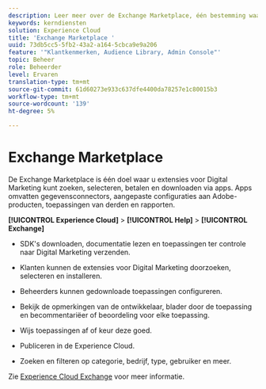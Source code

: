 ```yaml
---
description: Leer meer over de Exchange Marketplace, één bestemming waar u Digital Marketing-extensies kunt zoeken, zoeken, selecteren, betalen en downloaden via apps.
keywords: kerndiensten
solution: Experience Cloud
title: 'Exchange Marketplace '
uuid: 73db5cc5-5fb2-43a2-a164-5cbca9e9a206
feature: '"Klantkenmerken, Audience Library, Admin Console"'
topic: Beheer
role: Beheerder
level: Ervaren
translation-type: tm+mt
source-git-commit: 61d60273e933c637dfe4400da78257e1c80015b3
workflow-type: tm+mt
source-wordcount: '139'
ht-degree: 5%

---
```



# Exchange Marketplace

De Exchange Marketplace is één doel waar u extensies voor Digital Marketing kunt zoeken, selecteren, betalen en downloaden via apps. Apps omvatten gegevensconnectors, aangepaste configuraties aan Adobe-producten, toepassingen van derden en rapporten.

**[!UICONTROL Experience Cloud]** > **[!UICONTROL Help]** > **[!UICONTROL Exchange]**

* SDK&#39;s downloaden, documentatie lezen en toepassingen ter controle naar Digital Marketing verzenden.

* Klanten kunnen de extensies voor Digital Marketing doorzoeken, selecteren en installeren.

* Beheerders kunnen gedownloade toepassingen configureren.

* Bekijk de opmerkingen van de ontwikkelaar, blader door de toepassing en becommentariëer of beoordeling voor elke toepassing.

* Wijs toepassingen af of keur deze goed.

* Publiceren in de Experience Cloud.

* Zoeken en filteren op categorie, bedrijf, type, gebruiker en meer.

Zie [Experience Cloud Exchange](https://exchange.adobe.com/experiencecloud.html) voor meer informatie.
